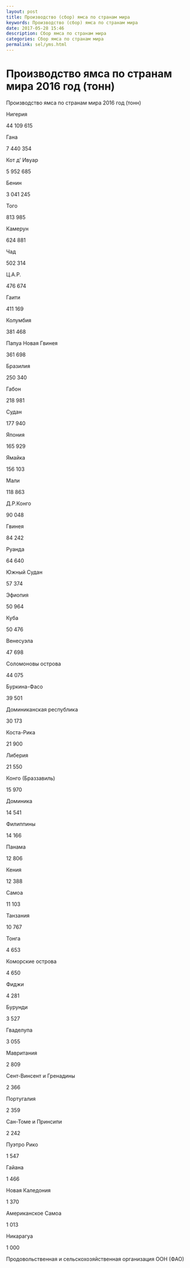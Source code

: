 ```yaml
---
layout: post
title: Производство (сбор) ямса по странам мира 
keywords: Производство (сбор) ямса по странам мира
date: 2017-05-28 15:46
description: Сбор ямса по странам мира
categories: Сбор ямса по странам мира
permalink: sel/yms.html
---
```


# Производство ямса по странам мира 2016 год (тонн)



Производство ямса по странам мира 2016 год (тонн)









Нигерия


44 109 615






Гана


7 440 354






Кот д&#39; Ивуар


5 952 685






Бенин


3 041 245






Того


813 985






Камерун


624 881






Чад


502 314






Ц.А.Р.


476 674






Гаити


411 169






Колумбия


381 468






Папуа Новая Гвинея


361 698






Бразилия


250 340






Габон


218 981






Судан


177 940






Япония


165 929






Ямайка


156 103






Мали


118 863






Д.Р.Конго


90 048






Гвинея


84 242






Руанда


64 640






Южный Судан


57 374






Эфиопия


50 964






Куба


50 476






Венесуэла


47 698






Соломоновы острова


44 075






Буркина-Фасо


39 501






Доминиканская республика


30 173






Коста-Рика


21 900






Либерия


21 550






Конго (Браззавиль)


15 970






Доминика


14 541






Филиппины


14 166






Панама


12 806






Кения


12 388






Самоа


11 103






Танзания


10 767






Тонга


4 653






Коморские острова


4 650






Фиджи


4 281






Бурунди


3 527






Гваделупа


3 055






Мавритания


2 809






Сент-Винсент и Гренадины


2 366






Португалия


2 359






Сан-Томе и Принсипи


2 242






Пуэтро Рико


1 547






Гайана


1 466






Новая Каледония


1 370






Американское Самоа


1 013






Никарагуа


1 000








Продовольственная и сельскохозяйственная организация ООН (ФАО) 


			
